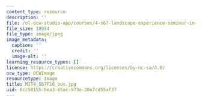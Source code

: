 ```yaml
---
content_type: resource
description: ''
file: /ol-ocw-studio-app/courses/4-s67-landscape-experience-seminar-in-land-art-fall-2016/6cc58155bea365ac973e20e7cd55af37_MIT4_S67F16_bus.jpg
file_size: 18954
file_type: image/jpeg
image_metadata:
  caption: ''
  credit: ''
  image-alt: ''
learning_resource_types: []
license: https://creativecommons.org/licenses/by-nc-sa/4.0/
ocw_type: OCWImage
resourcetype: Image
title: MIT4_S67F16_bus.jpg
uid: 6cc58155-bea3-65ac-973e-20e7cd55af37
---
```


